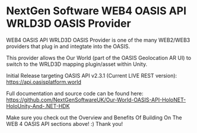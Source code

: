 ﻿# NextGen Software WEB4 OASIS API WRLD3D OASIS Provider

WEB4 OASIS API WRLD3D OASIS Provider is one of the many WEB2/WEB3 providers that plug in and integtate into the OASIS.

This provider allows the Our World (part of the OASIS Geolocation AR UI) to switch to the WRLD3D mapping plugin/asset within Unity.

Initial Release targeting OASIS API v2.3.1 (Current LIVE REST version): \
https://api.oasisplatform.world

Full documentation and source code can be found here: \
https://github.com/NextGenSoftwareUK/Our-World-OASIS-API-HoloNET-HoloUnity-And-.NET-HDK

Make sure you check out the Overview and Benefits Of Building On The WEB 4 OASIS API sections above! :) Thank you!